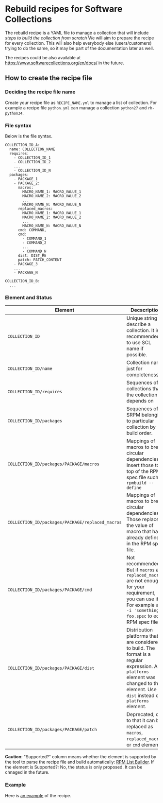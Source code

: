 # Rebuild recipes for Software Collections

The rebuild recipe is a YAML file to manage a collection that will include *steps to build the collection from scratch*
We will aim to prepare the recipe for every collection.
This will also help everybody else (users/customers) trying to do the same, so it may be part of the documentation later as well.

The recipes could be also available at https://www.softwarecollections.org/en/docs/ in the future.

## How to create the recipe file

### Deciding the recipe file name

Create your recipe file as `RECIPE_NAME.yml` to manage a list of collection.
For example a recipe file `python.yml` can manage a collection `python27` and `rh-python34`.

### File syntax

Below is the file syntax.

```
COLLECTION_ID_A:
  name: COLLECTION_NAME
  requires:
    - COLLECTION_ID_1
    - COLLECTION_ID_2
    ...
    - COLLECTION_ID_N
  packages:
    - PACKAGE_1
    - PACKAGE_2:
      macros:
        MACRO_NAME_1: MACRO_VALUE_1
        MACRO_NAME_2: MACRO_VALUE_2
        ...
        MACRO_NAME_N: MACRO_VALUE_N
      replaced_macros:
        MACRO_NAME_1: MACRO_VALUE_1
        MACRO_NAME_2: MACRO_VALUE_2
        ...
        MACRO_NAME_N: MACRO_VALUE_N
      cmd: COMMAND,
      cmd:
        - COMMAND_1
        - COMMAND_2
        ...
        - COMMAND_N
      dist: DIST_RE
      patch: PATCH_CONTENT
    - PACKAGE_3
    ...
    - PACKAGE_N

COLLECTION_ID_B:
  ...
```

### Element and Status

| Element | Decscription | Kind | Required? | Supported? |
| ------- | ------------ | ---- | --------- | ---------- |
| `COLLECTION_ID` | Unique string to describe a collection. It is recommended to use SCL name if possible. | Scalar | Yes | Yes |
| `COLLECTION_ID/name`          | Collection name. just for completeness | Scalar | No | Yes |
| `COLLECTION_ID/requires` | Sequences of collections that the collection depends on | Sequences | No | No |
| `COLLECTION_ID/packages` | Sequences of SRPM belonging to particular collection by build order. | Sequences of Union (Scalar or Mappings) | Yes | Yes |
| `COLLECTION_ID/packages/PACKAGE/macros` | Mappings of macros to break circular dependencies. Insert those to top of the RPM spec file such as `rpmbuild --define` | Mappings | No | Yes |
| `COLLECTION_ID/packages/PACKAGE/replaced_macros` | Mappings of macros to break circular dependencies. Those replaces the value of macro that has already defined in the RPM spec file. | Mappings | No | Yes |
| `COLLECTION_ID/packages/PACKAGE/cmd` | Not recommended. But if `macros` and `replaced_macros` are not enough for your requirement, you can use it. For example `sed -i 'something' foo.spec` to edit RPM spec file. | Union (Scalar or Sequences) | No | Yes |
| `COLLECTION_ID/packages/PACKAGE/dist` | Distribution platforms that are considered to build. The format is a regular expression. A `platforms` element was changed to this element. Use `dist` instead of `platforms` element. | Scalar | No | Yes |
| `COLLECTION_ID/packages/PACKAGE/patch` | Deprecated, due to that it can be replaced as `macros`, `replaced_macros`, or `cmd` element. | Scalar | No | No |

**Caution**: "Supported?" column means whether the element is supported by the tool to parse the recipe file and build automatically: [RPM List Builder](https://github.com/sclorg/rpm-list-builder).
  If the element is Supported?: No, the status is only proposed. It can be chnaged in the future.

### Example

Here is [an example](example.yml) of the recipe.
